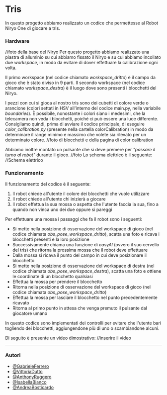 
# Tris

In questo progetto abbiamo realizzato un codice che permettesse al Robot Niryo One di giocare a tris. 

### Hardware
//foto della base del Niryo
Per questo progetto abbiamo realizzato una piastra di alluminio su cui abbiamo fissato il Niryo e su cui abbiamo incollato due _workspace_, in modo da evitare di dover effettuare la calibrazione ogni volta.

Il primo workspace (nel codice chiamato _workspace_dritto_) è il campo da gioco che è stato diviso in 9 parti.
Il secondo workspace (nel codice chiamato _workspace_destra_) è il luogo dove sono presenti i blocchetti del Niryo.

I pezzi con cui si gioca al nostro tris sono dei cubetti di colore verde o arancione (colori settati in HSV all'interno del codice main.py, nella variabile _boundaries_). È possibile, nonostante i colori siano i medesimi, che la telecamera non veda i blocchetti, poiché ci può essere una luce differente.
Consigliamo quindi, prima di avviare il codice principale, di eseguire _color_calibration.py_ (presente nella cartella colorCalibration) in modo da determinare il range minimo e massimo che volete sia rilevato per un determinato colore.
//foto di blocchetti e della pagina di color calibration

Abbiamo inoltre montato un pulsante che si deve premere per _"passare il turno al robot"_ durante il gioco.
//foto
Lo schema elettrico è il seguente:
//Schema elettrico

### Funzionamento

Il funzionamento del codice è il seguente:
1. Il robot chiede all'utente il colore dei blocchetti che vuole utilizzare
2. Il robot chiede all'utente chi inizierà a giocare
3. Il robot effettua la sua mossa o aspetta che l'utente faccia la sua, fino a quando non vinca uno dei due oppure si pareggi

Per effettuare una mossa i passaggi che fa il robot sono i seguenti:
- Si mette nella posizione di osservazione del workspace di gioco (nel codice chiamata _obs_pose_workspace_dritto_), scatta una foto e ricava i blocchetti presenti e la loro posizione
- Successivamente chiama una funzione di _easyAI_ (ovvero il suo cervello del tris) che ritorna la prossima mossa che il robot deve effettuare
- Dalla mossa si ricava il punto del campo in cui deve posizionare il blocchetto
- Si mette nella posizione di osservazione del workspace di destra (nel codice chiamata _obs_pose_workspace_destra_), scatta una foto e ottiene le coordinate di un blocchetto qualsiasi
- Effettua la mossa per prendere il blocchetto
- Ritorna nella posizione di osservazione del workspace di gioco (nel codice chiamata _obs_pose_workspace_dritto_)
- Effettua la mossa per lasciare il blocchetto nel punto precedentemente ricavato
- Ritorna al primo punto in attesa che venga premuto il pulsante dal giocatore umano

In questo codice sono implementati dei controlli per evitare che l'utente bari togliendo dei blocchetti, aggiungendone più di uno o scambiandone alcuni.

Di seguito è presente un video dimostrativo:
//inserire il video

---

### Autori
- [@GabrieleFerrero](https://github.com/GabrieleFerrero)
- [@VittoriaDutto](https://github.com/vikydutto)
- [@AnthonyRuggero](https://github.com/AnthonyRuggero)
- [@IsabellaBianco](https://github.com/IsabellaBianco)
- [@AndreaBosticardo](https://github.com/Bosticardo-Andrea)
